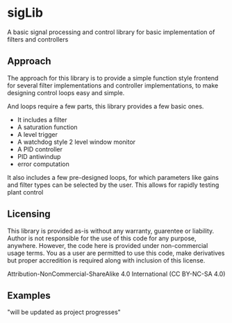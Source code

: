 # sigLib
A basic signal processing and control library for basic implementation of filters and controllers

## Approach

The approach for this library is to provide a simple function style frontend for several filter implementations and controller implementations, to make designing control loops easy and simple.

And loops require a few parts, this library provides a few basic ones. 
- It includes a filter
- A saturation function
- A level trigger
- A watchdog style 2 level window monitor
- A PID controller
- PID antiwindup
- error computation

It also includes a few pre-designed loops, for which parameters like gains and filter types can be selected by the user. This allows for rapidly testing plant control


## Licensing 

This library is provided as-is without any warranty, guarentee or liability. Author is not responsible for the use of this code for any purpose, anywhere. However, the code here is provided under non-commercial usage terms. You as a user are permitted to use this code, make derivatives but proper accredition is required along with inclusion of this license. 

Attribution-NonCommercial-ShareAlike 4.0 International (CC BY-NC-SA 4.0)

## Examples

"will be updated as project progresses"



